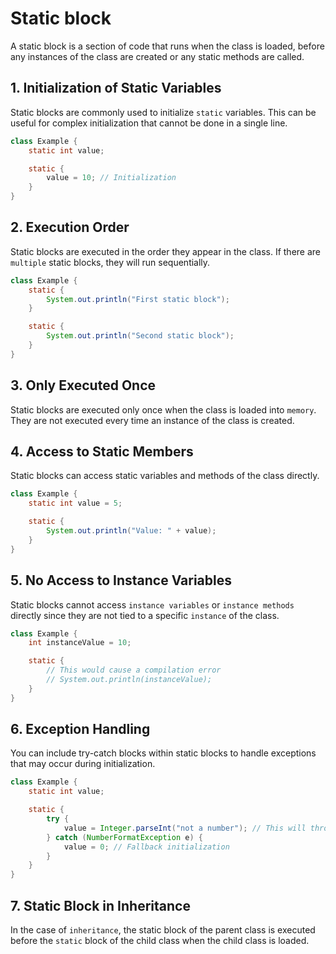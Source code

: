 # Static block

A static block is a section of code that runs when the class is loaded, before any instances of the class are created or any static methods are called.

## 1. Initialization of Static Variables

Static blocks are commonly used to initialize `static` variables. This can be useful for complex initialization that cannot be done in a single line.

```java
class Example {
    static int value;

    static {
        value = 10; // Initialization
    }
}
```

## 2. Execution Order

Static blocks are executed in the order they appear in the class. If there are `multiple` static blocks, they will run sequentially.

```java
class Example {
    static {
        System.out.println("First static block");
    }

    static {
        System.out.println("Second static block");
    }
}
```

## 3. Only Executed Once

Static blocks are executed only once when the class is loaded into `memory`. They are not executed every time an instance of the class is created.

## 4. Access to Static Members

Static blocks can access static variables and methods of the class directly.

```java
class Example {
    static int value = 5;

    static {
        System.out.println("Value: " + value);
    }
}
```

## 5. No Access to Instance Variables

Static blocks cannot access `instance variables` or `instance methods` directly since they are not tied to a specific `instance` of the class.

```java
class Example {
    int instanceValue = 10;

    static {
        // This would cause a compilation error
        // System.out.println(instanceValue);
    }
}
```

## 6. Exception Handling

You can include try-catch blocks within static blocks to handle exceptions that may occur during initialization.

```java
class Example {
    static int value;

    static {
        try {
            value = Integer.parseInt("not a number"); // This will throw an exception
        } catch (NumberFormatException e) {
            value = 0; // Fallback initialization
        }
    }
}
```

## 7. Static Block in Inheritance

In the case of `inheritance`, the static block of the parent class is executed before the `static` block of the child class when the child class is loaded.
